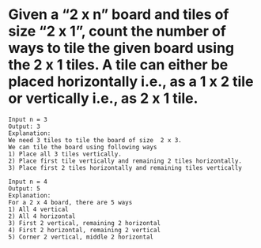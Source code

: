 # Given a “2 x n” board and tiles of size “2 x 1”, count the number of ways to tile the given board using the 2 x 1 tiles. A tile can either be placed horizontally i.e., as a 1 x 2 tile or vertically i.e., as 2 x 1 tile.
```
Input n = 3
Output: 3
Explanation:
We need 3 tiles to tile the board of size  2 x 3. 
We can tile the board using following ways
1) Place all 3 tiles vertically. 
2) Place first tile vertically and remaining 2 tiles horizontally.
3) Place first 2 tiles horizontally and remaining tiles vertically

Input n = 4
Output: 5
Explanation:
For a 2 x 4 board, there are 5 ways
1) All 4 vertical
2) All 4 horizontal
3) First 2 vertical, remaining 2 horizontal
4) First 2 horizontal, remaining 2 vertical
5) Corner 2 vertical, middle 2 horizontal
```
